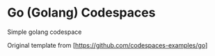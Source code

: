# Go (Golang) Codespaces 

Simple golang codespace 

Original template from [https://github.com/codespaces-examples/go]
